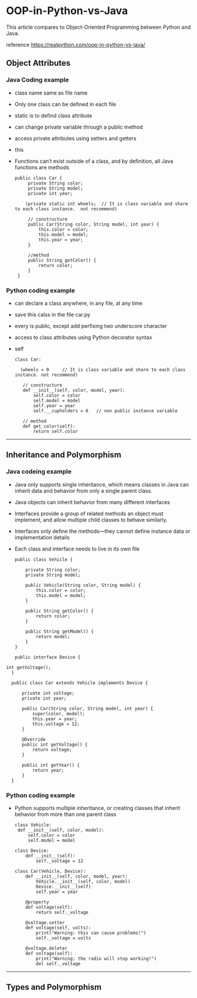 # OOP-in-Python-vs-Java
This article compares to Object-Oriented Programming between Python and Java.

reference https://realpython.com/oop-in-python-vs-java/


## Object Attributes
### Java Coding example
   - class name same as file name
   - Only one class can be defined in each file
   - static is to defind class attribute
   - can change private variable through a public method
   - access private attributes using setters and getters
   - this
   - Functions can’t exist outside of a class, and by definition, all Java functions are methods
   
         public class Car {
              private String color;
              private String model;
              private int year;
              
             (private static int wheels;  // It is class variable and share to each class instance.  not recommend)
              
              // constructure
              public Car(String color, String model, int year) {
                  this.color = color;
                  this.model = model;
                  this.year = year;
              }
              
              //method
              public String getColor() {
                  return color;
              }
          }
          
 ### Python coding example
   - can declare a class anywhere, in any file, at any time
   - save this calss in the file car.py
   - every is public, except add perfixing two underscore character
   - access to class attributes using Python decorator syntax
   - self
   
         class Car:
         
           (wheels = 0     // It is class variable and share to each class instance. not recommend)
            
            // constructure
            def __init__(self, color, model, year):
                self.color = color
                self.model = model
                self.year = year
                self.__cupholders = 6   // non public instance variable
             
            // method
            def get_color(self):
                return self.color
                
____________________________________________________________________________________________________________________________
 ## Inheritance and Polymorphism
 ### Java codeing example
   - Java only supports single inheritance, which means classes in Java can inherit data and behavior from only a single parent class. 
   - Java objects can inherit behavior from many different interfaces
   - Interfaces provide a group of related methods an object must implement, and allow multiple child classes to behave similarly.
   - Interfaces only define the methods—they cannot define instance data or implementation details
   - Each class and interface needs to live in its own file

         public class Vehicle {

             private String color;
             private String model;

             public Vehicle(String color, String model) {
                 this.color = color;
                 this.model = model;
             }

             public String getColor() {
                 return color;
             }

             public String getModel() {
                 return model;
             }
         }

         public interface Device {
    int getVoltage();
      }

      public class Car extends Vehicle implements Device {

          private int voltage;
          private int year;

          public Car(String color, String model, int year) {
              super(color, model);
              this.year = year;
              this.voltage = 12;
          }

          @Override
          public int getVoltage() {
              return voltage;
          }

          public int getYear() {
              return year;
          }
      }
      
      
 ### Python coding example
   - Python supports multiple inheritance, or creating classes that inherit behavior from more than one parent class
   
         class Vehicle:
          def __init__(self, color, model):
              self.color = color
              self.model = model

         class Device:
             def __init__(self):
                 self._voltage = 12

         class Car(Vehicle, Device):
             def __init__(self, color, model, year):
                 Vehicle.__init__(self, color, model)
                 Device.__init__(self)
                 self.year = year

             @property
             def voltage(self):
                 return self._voltage

             @voltage.setter
             def voltage(self, volts):
                 print("Warning: this can cause problems!")
                 self._voltage = volts

             @voltage.deleter
             def voltage(self):
                 print("Warning: the radio will stop working!")
                 del self._voltage
                 
_____________________________________________________________________________________________________

## Types and Polymorphism
